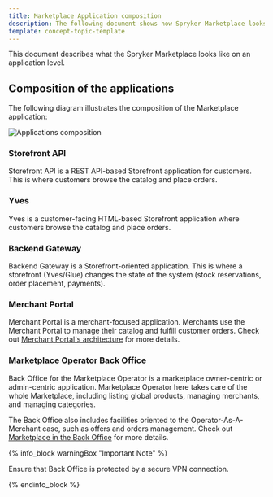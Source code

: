 ```yaml
---
title: Marketplace Application composition
description: The following document shows how Spryker Marketplace looks in general.
template: concept-topic-template
---
```


This document describes what the Spryker Marketplace looks like on an application level.

## Composition of the applications

The following diagram illustrates the composition of the Marketplace application:

![Applications composition](https://confluence-connect.gliffy.net/embed/image/3a83f861-b25e-4ef5-aee7-e7da0b182cfa.png?utm_medium=live&utm_source=custom)

### Storefront API
Storefront API is a REST API-based Storefront application for customers. This is where customers browse the catalog and place orders.

### Yves
Yves is a customer-facing HTML-based Storefront application where customers browse the catalog and place orders.

### Backend Gateway
Backend Gateway is a Storefront-oriented application. This is where a storefront (Yves/Glue) changes the state of the system (stock reservations, order placement, payments).

### Merchant Portal
Merchant Portal is a merchant-focused application. Merchants use the Merchant Portal to manage their catalog and fulfill customer orders. Check out [Merchant Portal's architecture](/docs/marketplace/dev/architecture-overview/marketplace-merchant-portal-architecture-overview.html) for more details.

### Marketplace Operator Back Office
Back Office for the Marketplace Operator is a marketplace owner-centric or admin-centric application. Marketplace Operator here takes care of the whole Marketplace, including listing global products, managing merchants, and managing categories.

The Back Office also includes facilities oriented to the Operator-As-A-Merchant case, such as offers and orders management. Check out [Marketplace in the Back Office](/docs/marketplace/dev/architecture-overview/marketplace-in-back-office.html) for more details.

{% info_block warningBox "Important Note" %}

Ensure that Back Office is protected by a secure VPN connection.

{% endinfo_block %}
